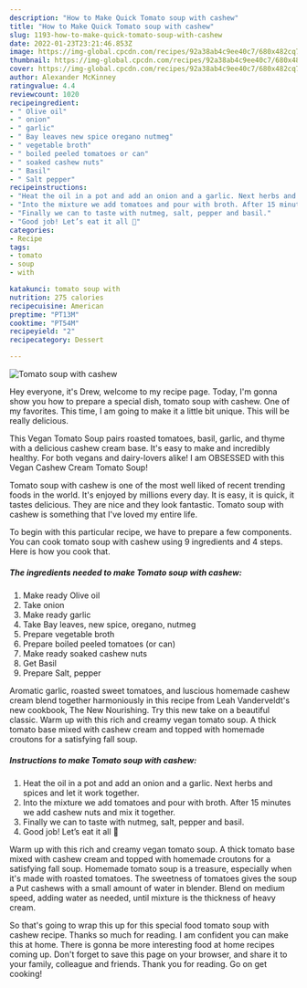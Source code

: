 ```yaml
---
description: "How to Make Quick Tomato soup with cashew"
title: "How to Make Quick Tomato soup with cashew"
slug: 1193-how-to-make-quick-tomato-soup-with-cashew
date: 2022-01-23T23:21:46.853Z
image: https://img-global.cpcdn.com/recipes/92a38ab4c9ee40c7/680x482cq70/tomato-soup-with-cashew-recipe-main-photo.jpg
thumbnail: https://img-global.cpcdn.com/recipes/92a38ab4c9ee40c7/680x482cq70/tomato-soup-with-cashew-recipe-main-photo.jpg
cover: https://img-global.cpcdn.com/recipes/92a38ab4c9ee40c7/680x482cq70/tomato-soup-with-cashew-recipe-main-photo.jpg
author: Alexander McKinney
ratingvalue: 4.4
reviewcount: 1020
recipeingredient:
- " Olive oil"
- " onion"
- " garlic"
- " Bay leaves new spice oregano nutmeg"
- " vegetable broth"
- " boiled peeled tomatoes or can"
- " soaked cashew nuts"
- " Basil"
- " Salt pepper"
recipeinstructions:
- "Heat the oil in a pot and add an onion and a garlic. Next herbs and spices and let it work together."
- "Into the mixture we add tomatoes and pour with broth. After 15 minutes we add cashew nuts and mix it together."
- "Finally we can to taste with nutmeg, salt, pepper and basil."
- "Good job! Let’s eat it all 🍅"
categories:
- Recipe
tags:
- tomato
- soup
- with

katakunci: tomato soup with 
nutrition: 275 calories
recipecuisine: American
preptime: "PT13M"
cooktime: "PT54M"
recipeyield: "2"
recipecategory: Dessert

---
```



![Tomato soup with cashew](https://img-global.cpcdn.com/recipes/92a38ab4c9ee40c7/680x482cq70/tomato-soup-with-cashew-recipe-main-photo.jpg)

Hey everyone, it's Drew, welcome to my recipe page. Today, I'm gonna show you how to prepare a special dish, tomato soup with cashew. One of my favorites. This time, I am going to make it a little bit unique. This will be really delicious.

This Vegan Tomato Soup pairs roasted tomatoes, basil, garlic, and thyme with a delicious cashew cream base. It&#39;s easy to make and incredibly healthy. For both vegans and dairy-lovers alike! I am OBSESSED with this Vegan Cashew Cream Tomato Soup!

Tomato soup with cashew is one of the most well liked of recent trending foods in the world. It's enjoyed by millions every day. It is easy, it is quick, it tastes delicious. They are nice and they look fantastic. Tomato soup with cashew is something that I've loved my entire life.


To begin with this particular recipe, we have to prepare a few components. You can cook tomato soup with cashew using 9 ingredients and 4 steps. Here is how you cook that.

<!--inarticleads1-->

##### The ingredients needed to make Tomato soup with cashew:

1. Make ready  Olive oil
1. Take  onion
1. Make ready  garlic
1. Take  Bay leaves, new spice, oregano, nutmeg
1. Prepare  vegetable broth
1. Prepare  boiled peeled tomatoes (or can)
1. Make ready  soaked cashew nuts
1. Get  Basil
1. Prepare  Salt, pepper


Aromatic garlic, roasted sweet tomatoes, and luscious homemade cashew cream blend together harmoniously in this recipe from Leah Vanderveldt&#39;s new cookbook, The New Nourishing. Try this new take on a beautiful classic. Warm up with this rich and creamy vegan tomato soup. A thick tomato base mixed with cashew cream and topped with homemade croutons for a satisfying fall soup. 

<!--inarticleads2-->

##### Instructions to make Tomato soup with cashew:

1. Heat the oil in a pot and add an onion and a garlic. Next herbs and spices and let it work together.
1. Into the mixture we add tomatoes and pour with broth. After 15 minutes we add cashew nuts and mix it together.
1. Finally we can to taste with nutmeg, salt, pepper and basil.
1. Good job! Let’s eat it all 🍅


Warm up with this rich and creamy vegan tomato soup. A thick tomato base mixed with cashew cream and topped with homemade croutons for a satisfying fall soup. Homemade tomato soup is a treasure, especially when it&#39;s made with roasted tomatoes. The sweetness of tomatoes gives the soup a Put cashews with a small amount of water in blender. Blend on medium speed, adding water as needed, until mixture is the thickness of heavy cream. 

So that's going to wrap this up for this special food tomato soup with cashew recipe. Thanks so much for reading. I am confident you can make this at home. There is gonna be more interesting food at home recipes coming up. Don't forget to save this page on your browser, and share it to your family, colleague and friends. Thank you for reading. Go on get cooking!
